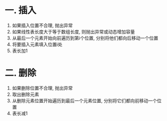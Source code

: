 # 一. 插入

1. 如果插入位置不合理, 抛出异常
2. 如果线性表长度大于等于数组长度, 则抛出异常或动态增加容量
3. 从最后一个元素开始向前遍历到第i个位置, 分别将他们都向后移动一个位置
4. 将要插入元素填入位置i处
5. 表长加1



# 二. 删除

1. 如果删除位置不合理, 抛出异常
2. 取出删除元素
3. 从删除元素位置开始遍历到最后一个元素位置, 分别将它们都向前移动一个位置
4. 表长减1
